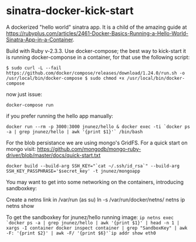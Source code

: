 # sinatra-docker-kick-start
A dockerized "hello world" sinatra app. It is a child of the amazing guide at https://rubyplus.com/articles/2461-Docker-Basics-Running-a-Hello-World-Sinatra-App-in-a-Container.

Build with Ruby v-2.3.3. Use docker-compose; the best way to kick-start it is running docker-componse in a container, for that use the following script:

``
$ sudo curl -L --fail https://github.com/docker/compose/releases/download/1.24.0/run.sh -o /usr/local/bin/docker-compose
$ sudo chmod +x /usr/local/bin/docker-compose
``

now just issue:

`docker-compose run`

if you prefer running the hello app manually:

``
docker run --rm -p 3000:3000 jnunez/hello &
docker exec -ti `docker ps -a | grep jnunez/hello | awk '{print $1}'` /bin/bash
``

For the blob persistance we are using mongo's GridFS. For a quick start on mongo visit: https://github.com/mongodb/mongo-ruby-driver/blob/master/docs/quick-start.txt 

 ``docker build --build-arg SSH_KEY="`cat ~/.ssh/id_rsa`" --build-arg SSH_KEY_PASSPHRASE='$secret_key' -t jnunez/mongoapp``

You may want to get into some networking on the containers, introducing sandboxkey:

Create a netns link in /var/run (as su)
   ln -s /var/run/docker/netns/ netns
   ip netns show

To get the sandboxkey for jnunez/hello running image:
``
   ip netns exec `docker ps -a | grep jnunez/hello | awk '{print $1}' | head -n 1 | xargs -I container docker inspect container | grep "SandboxKey" | awk -F: '{print $2}' | awk -F/ '{print $6}'`ip addr show eth0
``
